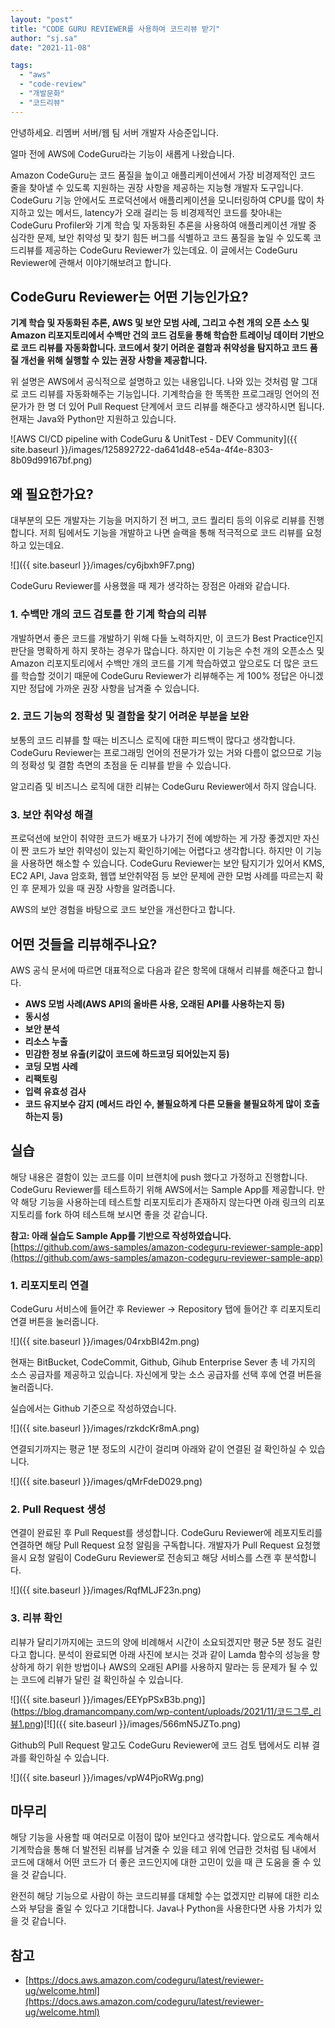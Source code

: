 ```yaml
---
layout: "post"
title: "CODE GURU REVIEWER를 사용하여 코드리뷰 받기"
author: "sj.sa"
date: "2021-11-08"

tags: 
  - "aws"
  - "code-review"
  - "개발문화"
  - "코드리뷰"
---
```


안녕하세요. 리멤버 서버/웹 팀 서버 개발자 사승준입니다.

얼마 전에 AWS에 CodeGuru라는 기능이 새롭게 나왔습니다.

Amazon CodeGuru는 코드 품질을 높이고 애플리케이션에서 가장 비경제적인 코드 줄을 찾아낼 수 있도록 지원하는 권장 사항을 제공하는 지능형 개발자 도구입니다. CodeGuru 기능 안에서도 프로덕션에서 애플리케이션을 모니터링하여 CPU를 많이 차지하고 있는 메서드, latency가 오래 걸리는 등 비경제적인 코드를 찾아내는 CodeGuru Profiler와 기계 학습 및 자동화된 추론을 사용하여 애플리케이션 개발 중 심각한 문제, 보안 취약성 및 찾기 힘든 버그를 식별하고 코드 품질을 높일 수 있도록 코드리뷰를 제공하는 CodeGuru Reviewer가 있는데요. 이 글에서는 CodeGuru Reviewer에 관해서 이야기해보려고 합니다.

## **CodeGuru Reviewer는 어떤 기능인가요?**

**기계 학습 및 자동화된 추론, AWS 및 보안 모범 사례, 그리고 수천 개의 오픈 소스 및 Amazon 리포지토리에서 수백만 건의 코드 검토을 통해 학습한 트레이닝 데이터 기반으로 코드 리뷰를 자동화합니다. 코드에서 찾기 어려운 결함과 취약성을 탐지하고 코드 품질 개선을 위해 실행할 수 있는 권장 사항을 제공합니다.**

위 설명은 AWS에서 공식적으로 설명하고 있는 내용입니다. 나와 있는 것처럼 말 그대로 코드 리뷰를 자동화해주는 기능입니다. 기계학습을 한 똑똑한 프로그래밍 언어의 전문가가 한 명 더 있어 Pull Request 단계에서 코드 리뷰를 해준다고 생각하시면 됩니다. 현재는 Java와 Python만 지원하고 있습니다.

![AWS CI/CD pipeline with CodeGuru & UnitTest - DEV Community]({{ site.baseurl }}/images/125892722-da641d48-e54a-4f4e-8303-8b09d99167bf.png)

## **왜 필요한가요?**

대부분의 모든 개발자는 기능을 머지하기 전 버그, 코드 퀄리티 등의 이유로 리뷰를 진행합니다. 저희 팀에서도 기능을 개발하고 나면 슬랙을 통해 적극적으로 코드 리뷰를 요청하고 있는데요.

![]({{ site.baseurl }}/images/cy6jbxh9F7.png)

CodeGuru Reviewer를 사용했을 때 제가 생각하는 장점은 아래와 같습니다.

### **1\. 수백만 개의 코드 검토를 한 기계 학습의 리뷰**

개발하면서 좋은 코드를 개발하기 위해 다들 노력하지만, 이 코드가 Best Practice인지 판단을 명확하게 하지 못하는 경우가 많습니다. 하지만 이 기능은 수천 개의 오픈소스 및 Amazon 리포지토리에서 수백만 개의 코드를 기계 학습하였고 앞으로도 더 많은 코드를 학습할 것이기 때문에 CodeGuru Reviewer가 리뷰해주는 게 100% 정답은 아니겠지만 정답에 가까운 권장 사항을 남겨줄 수 있습니다.

### **2.** **코드 기능의 정확성 및 결함을 찾기 어려운 부분을 보완**

보통의 코드 리뷰를 할 때는 비즈니스 로직에 대한 피드백이 많다고 생각합니다. CodeGuru Reviewer는 프로그래밍 언어의 전문가가 있는 거와 다름이 없으므로 기능의 정확성 및 결함 측면의 초점을 둔 리뷰를 받을 수 있습니다.

알고리즘 및 비즈니스 로직에 대한 리뷰는 CodeGuru Reviewer에서 하지 않습니다.

### **3\. 보안 취약성 해결**

프로덕션에 보안이 취약한 코드가 배포가 나가기 전에 예방하는 게 가장 좋겠지만 자신이 짠 코드가 보안 취약성이 있는지 확인하기에는 어렵다고 생각합니다. 하지만 이 기능을 사용하면 해소할 수 있습니다. CodeGuru Reviewer는 보안 탐지기가 있어서 KMS, EC2 API, Java 암호화, 웹앱 보안취약점 등 보안 문제에 관한 모범 사례를 따르는지 확인 후 문제가 있을 때 권장 사항을 알려줍니다.  
  
AWS의 보안 경험을 바탕으로 코드 보안을 개선한다고 합니다.

## **어떤 것들을 리뷰해주나요?**

AWS 공식 문서에 따르면 대표적으로 다음과 같은 항목에 대해서 리뷰를 해준다고 합니다.

- **AWS 모범 사례(AWS API의 올바른 사용, 오래된 API를 사용하는지 등)**
- **동시성**
- **보안 분석**
- **리소스 누출**
- **민감한 정보 유출(키값이 코드에 하드코딩 되어있는지 등)**
- **코딩 모범 사례**
- **리팩토링**
- **입력 유효성 검사**
- **코드 유지보수 감지 (메서드 라인 수, 불필요하게 다른 모듈을 불필요하게 많이 호출하는지 등)**

## **실습**

해당 내용은 결함이 있는 코드를 이미 브랜치에 push 했다고 가정하고 진행합니다. CodeGuru Reviewer를 테스트하기 위해 AWS에서는 Sample App를 제공합니다. 만약 해당 기능을 사용하는데 테스트할 리포지토리가 존재하지 않는다면 아래 링크의 리포지토리를 fork 하여 테스트해 보시면 좋을 것 같습니다.

**참고: 아래 실습도 Sample App를 기반으로 작성하였습니다.**  
[https://github.com/aws-samples/amazon-codeguru-reviewer-sample-app](https://github.com/aws-samples/amazon-codeguru-reviewer-sample-app)

### **1\. 리포지토리 연결**

CodeGuru 서비스에 들어간 후 Reviewer → Repository 탭에 들어간 후 리포지토리 연결 버튼을 눌러줍니다.

![]({{ site.baseurl }}/images/04rxbBI42m.png)

현재는 BitBucket, CodeCommit, Github, Gihub Enterprise Sever 총 네 가지의 소스 공급자를 제공하고 있습니다. 자신에게 맞는 소스 공급자를 선택 후에 연결 버튼을 눌러줍니다.

실습에서는 Github 기준으로 작성하였습니다.

![]({{ site.baseurl }}/images/rzkdcKr8mA.png)

연결되기까지는 평균 1분 정도의 시간이 걸리며 아래와 같이 연결된 걸 확인하실 수 있습니다.

![]({{ site.baseurl }}/images/qMrFdeD029.png)

### **2\. Pull Request 생성**

연결이 완료된 후 Pull Request를 생성합니다. CodeGuru Reviewer에 레포지토리를 연결하면 해당 Pull Request 요청 알림을 구독합니다. 개발자가 Pull Request 요청했을시 요청 알림이 CodeGuru Reviewer로 전송되고 해당 서비스를 스캔 후 분석합니다.  

![]({{ site.baseurl }}/images/RqfMLJF23n.png)

### **3\. 리뷰 확인**

리뷰가 달리기까지에는 코드의 양에 비례해서 시간이 소요되겠지만 평균 5분 정도 걸린다고 합니다. 분석이 완료되면 아래 사진에 보시는 것과 같이 Lamda 함수의 성능을 향상하게 하기 위한 방법이나 AWS의 오래된 API를 사용하지 말라는 등 문제가 될 수 있는 코드에 리뷰가 달린 걸 확인하실 수 있습니다.

![]({{ site.baseurl }}/images/EEYpPSxB3b.png)](https://blog.dramancompany.com/wp-content/uploads/2021/11/코드그루_리뷰1.png)[![]({{ site.baseurl }}/images/566mN5JZTo.png)

Github의 Pull Request 말고도 CodeGuru Reviewer에 코드 검토 탭에서도 리뷰 결과를 확인하실 수 있습니다.

![]({{ site.baseurl }}/images/vpW4PjoRWg.png)

## **마무리**

해당 기능을 사용할 때 여러모로 이점이 많아 보인다고 생각합니다. 앞으로도 계속해서 기계학습을 통해 더 발전된 리뷰를 남겨줄 수 있을 테고 위에 언급한 것처럼 팀 내에서 코드에 대해서 어떤 코드가 더 좋은 코드인지에 대한 고민이 있을 때 큰 도움을 줄 수 있을 것 같습니다.

완전히 해당 기능으로 사람이 하는 코드리뷰를 대체할 수는 없겠지만 리뷰에 대한 리소스와 부담을 줄일 수 있다고 기대합니다. Java나 Python을 사용한다면 사용 가치가 있을 것 같습니다.

## **참고**

- [](https://docs.aws.amazon.com/codeguru/latest/reviewer-ug/welcome.html)[https://docs.aws.amazon.com/codeguru/latest/reviewer-ug/welcome.html](https://docs.aws.amazon.com/codeguru/latest/reviewer-ug/welcome.html)
